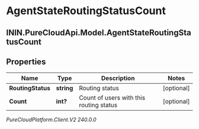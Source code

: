 # AgentStateRoutingStatusCount

## ININ.PureCloudApi.Model.AgentStateRoutingStatusCount

## Properties

|Name | Type | Description | Notes|
|------------ | ------------- | ------------- | -------------|
| **RoutingStatus** | **string** | Routing status | [optional] |
| **Count** | **int?** | Count of users with this routing status | [optional] |



_PureCloudPlatform.Client.V2 240.0.0_
